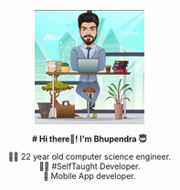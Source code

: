 
<p align="center">
<img src="https://github.com/Bhupendrapatel98/Covid-19-Tracker/blob/master/my.jpeg" height="200px"/> 
</p>

<p align="center"><B># Hi there👋! I'm Bhupendra 😇</B></p>

<p align="center">👨‍🎓 22 year old computer science engineer.</br>
👨‍💻 #SelfTaught Developer.</br>
📱 Mobile App developer.</p>
  
  



